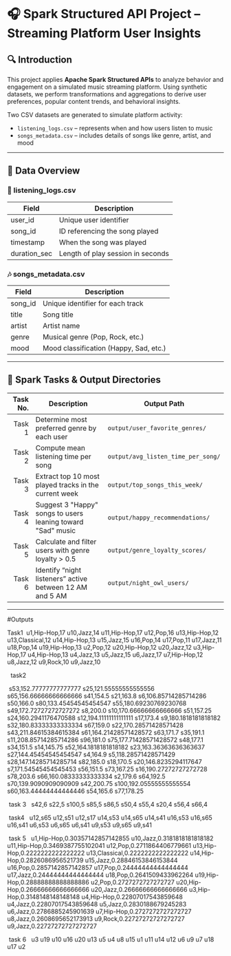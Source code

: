 # 🎧 Spark Structured API Project – Streaming Platform User Insights

## 🔍 Introduction
This project applies **Apache Spark Structured APIs** to analyze behavior and engagement on a simulated music streaming platform. Using synthetic datasets, we perform transformations and aggregations to derive user preferences, popular content trends, and behavioral insights.

Two CSV datasets are generated to simulate platform activity:
- `listening_logs.csv` – represents when and how users listen to music
- `songs_metadata.csv` – includes details of songs like genre, artist, and mood

---

## 📂 Data Overview

### 🎵 listening_logs.csv
| Field        | Description                              |
|--------------|------------------------------------------|
| user_id      | Unique user identifier                   |
| song_id      | ID referencing the song played           |
| timestamp    | When the song was played                 |
| duration_sec | Length of play session in seconds        |

### 🎶 songs_metadata.csv
| Field     | Description                              |
|-----------|------------------------------------------|
| song_id   | Unique identifier for each track         |
| title     | Song title                               |
| artist    | Artist name                              |
| genre     | Musical genre (Pop, Rock, etc.)          |
| mood      | Mood classification (Happy, Sad, etc.)   |

---

## 🧪 Spark Tasks & Output Directories

| Task No. | Description                                                                    | Output Path                         |
|---------:|--------------------------------------------------------------------------------|-------------------------------------|
| Task 1   | Determine most preferred genre by each user                                   | `output/user_favorite_genres/`      |
| Task 2   | Compute mean listening time per song                                           | `output/avg_listen_time_per_song/`  |
| Task 3   | Extract top 10 most played tracks in the current week                         | `output/top_songs_this_week/`       |
| Task 4   | Suggest 3 "Happy" songs to users leaning toward "Sad" music                   | `output/happy_recommendations/`     |
| Task 5   | Calculate and filter users with genre loyalty > 0.5                           | `output/genre_loyalty_scores/`      |
| Task 6   | Identify “night listeners” active between 12 AM and 5 AM                     | `output/night_owl_users/`           |

---

#Outputs

Task1  u1,Hip-Hop,17
u10,Jazz,14
u11,Hip-Hop,17
u12,Pop,16
u13,Hip-Hop,12
u13,Classical,12
u14,Hip-Hop,13
u15,Jazz,15
u16,Pop,14
u17,Pop,11
u17,Jazz,11
u18,Pop,14
u19,Hip-Hop,13
u2,Pop,12
u20,Hip-Hop,12
u20,Jazz,12
u3,Hip-Hop,17
u4,Hip-Hop,13
u4,Jazz,13
u5,Jazz,15
u6,Jazz,17
u7,Hip-Hop,12
u8,Jazz,12
u9,Rock,10
u9,Jazz,10


  task2  

 s53,152.77777777777777
s25,121.55555555555556
s65,156.66666666666666
s41,154.5
s21,163.8
s6,106.85714285714286
s50,166.0
s80,133.45454545454547
s55,180.69230769230768
s49,172.72727272727272
s8,200.0
s10,170.66666666666666
s51,157.25
s24,160.2941176470588
s12,194.11111111111111
s17,173.4
s9,180.1818181818182
s32,180.83333333333334
s67,159.0
s22,170.28571428571428
s43,211.84615384615384
s61,164.21428571428572
s63,171.7
s35,191.1
s11,208.85714285714286
s96,181.0
s75,177.71428571428572
s48,177.1
s34,151.5
s14,145.75
s52,164.1818181818182
s23,163.36363636363637
s27,144.45454545454547
s4,164.9
s5,118.28571428571429
s28,147.14285714285714
s82,185.0
s18,170.5
s20,146.8235294117647
s7,171.54545454545453
s56,151.5
s73,167.25
s16,190.27272727272728
s78,203.6
s66,160.08333333333334
s2,179.6
s64,192.5
s70,139.9090909090909
s42,200.75
s100,192.05555555555554
s60,163.44444444444446
s54,165.6
s77,178.25

 task 3  
s42,6
s22,5
s100,5
s85,5
s86,5
s50,4
s55,4
s20,4
s56,4
s66,4


 task4  
u12,s65
u12,s51
u12,s17
u14,s53
u14,s65
u14,s41
u16,s53
u16,s65
u16,s41
u6,s53
u6,s65
u6,s41
u9,s53
u9,s65
u9,s41

 task 5  
u1,Hip-Hop,0.30357142857142855
u10,Jazz,0.3181818181818182
u11,Hip-Hop,0.3469387755102041
u12,Pop,0.2711864406779661
u13,Hip-Hop,0.2222222222222222
u13,Classical,0.2222222222222222
u14,Hip-Hop,0.2826086956521739
u15,Jazz,0.28846153846153844
u16,Pop,0.2857142857142857
u17,Pop,0.24444444444444444
u17,Jazz,0.24444444444444444
u18,Pop,0.2641509433962264
u19,Hip-Hop,0.28888888888888886
u2,Pop,0.2727272727272727
u20,Hip-Hop,0.26666666666666666
u20,Jazz,0.26666666666666666
u3,Hip-Hop,0.3148148148148148
u4,Hip-Hop,0.22807017543859648
u4,Jazz,0.22807017543859648
u5,Jazz,0.2830188679245283
u6,Jazz,0.2786885245901639
u7,Hip-Hop,0.2727272727272727
u8,Jazz,0.2608695652173913
u9,Rock,0.22727272727272727
u9,Jazz,0.22727272727272727

 task 6  
u3
u19
u10
u16
u20
u13
u5
u4
u8
u15
u1
u11
u14
u12
u6
u9
u7
u18
u17
u2
